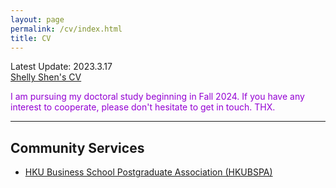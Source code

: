 ```yaml
---
layout: page
permalink: /cv/index.html
title: CV
---
```


Latest Update: 2023.3.17<br>
[Shelly Shen's CV](https://drive.google.com/file/d/1xd8KhmPKpr7MUEI6jMeccFvH6WxnCDND/view?usp=drive_link)
<br>

<font color='DarkViolet'>I am pursuing my doctoral study beginning in Fall 2024. If you have any interest to cooperate, please don't hesitate to get in touch. THX.</font>
<br>

---
## Community Services
- [HKU Business School Postgraduate Association (HKUBSPA)](https://hkubspa.fbe.hku.hk/)
<br>

